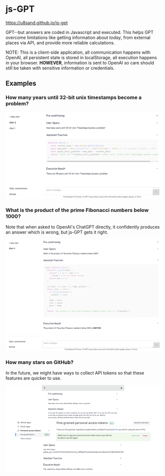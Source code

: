 # js-GPT

<https://u8sand.github.io/js-gpt>

GPT--but answers are coded in Javascript and executed. This helps GPT overcome limitations like getting information about *today*, from external places via API, and provide more reliable calculations.

NOTE: This is a client-side application, all communication happens with OpenAI, all persistent state is stored in localStorage, all execution happens in your browser. **HOWEVER**, information is sent to OpenAI so care should still be taken with sensitive information or credentials.

## Examples

### How many years until 32-bit unix timestamps become a problem?
![A screenshot of the app in action](./public/demo1.png)

### What is the product of the prime Fibonacci numbers below 1000?
Note that when asked to OpenAI's ChatGPT directly, it confidently produces an answer which is wrong, but js-GPT gets it right.

![A screenshot of the app in action](./public/demo2.png)

### How many stars on GitHub?
In the future, we might have ways to collect API tokens so that these features are quicker to use.

![A screenshot of the app in action](./public/demo3.png)
